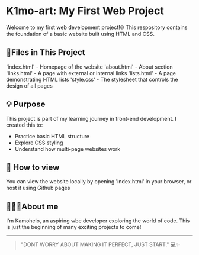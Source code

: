 # K1mo-art: My First Web Project

Welcome to my first web development project!🌐
This respository contains the foundation of a basic website built using HTML and CSS.

## 📄Files in This Project

'index.html' - Homepage of the website 
'about.html' - About section
'links.html' - A page with external or internal links
'lists.html' - A page demonstrating HTML lists
'style.css' -  The stylesheet that controls the design of all pages

## 💡 Purpose 

This project is part of my learning journey in front-end development. I created this to:

- Practice basic HTML structure
- Explore CSS styling 
- Understand how multi-page websites work

## 🚀 How to view

You can view the website locally by opening 'index.html' in your browser, or host it using Github pages 

## 🙋🏾‍♀️About me 

I'm Kamohelo, an aspiring wbe developer exploring the world of code.
This is just the beginning of many exciting projects to come!

---

> "DONT WORRY ABOUT MAKING IT PERFECT, JUST START." 💻✨

